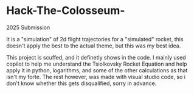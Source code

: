 # Hack-The-Colosseum-
2025 Submission

It is a "simulation" of 2d flight trajectories for a "simulated" rocket, this doesn't apply the best to the actual theme, but this was my best idea.

This project is scuffed, and it definetly shows in the code.
I mainly used copilot to help me understand the Tsiolkovsky Rocket Equation and help apply it in python, logarithms, and some of the other calculations as that isn't my forte. The rest however, was made with visual studio code, so i don't know whether this gets disqualified, sorry in advance. 
